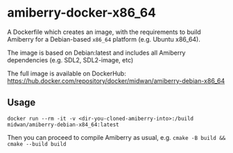 # amiberry-docker-x86_64

A Dockerfile which creates an image, with the requirements to build Amiberry for a Debian-based `x86_64` platform (e.g. Ubuntu x86_64).

The image is based on Debian:latest and includes all Amiberry dependencies (e.g. SDL2, SDL2-image, etc)

The full image is available on DockerHub: <https://hub.docker.com/repository/docker/midwan/amiberry-debian-x86_64>

## Usage

`docker run --rm -it -v <dir-you-cloned-amiberry-into>:/build midwan/amiberry-debian-x84_64:latest`

Then you can proceed to compile Amiberry as usual, e.g. `cmake -B build && cmake --build build`
